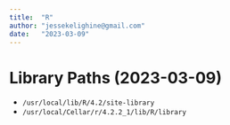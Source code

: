 ```yaml
---
title:  "R"
author: "jessekelighine@gmail.com"
date:   "2023-03-09"
---
```


# Library Paths (2023-03-09)

- `/usr/local/lib/R/4.2/site-library`
- `/usr/local/Cellar/r/4.2.2_1/lib/R/library`
